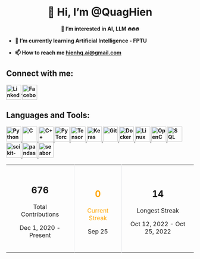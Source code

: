 <h1 align="center">👋 Hi, I’m @QuagHien</h1>

<p align="center"><b>👀 I’m interested in AI, LLM 🔥🔥🔥<b></p>
  
- 🌱 I’m currently learning Artificial Intelligence - FPTU
  
- 📫 How to reach me [hienhq.ai@gmail.com](mailto:hienhq.ai@gmail.com)

## Connect with me:
<p align="left">
  <a href="https://www.linkedin.com/in/hien-ho-quang/" target="blank">
    <img align="center" src="https://cdn-icons-png.flaticon.com/512/174/174857.png" alt="LinkedIn" height="40" width="40" />
  </a>
  <a href="https://www.facebook.com/204hqh203" target="blank">
    <img align="center" src="https://cdn-icons-png.flaticon.com/512/733/733547.png" alt="Facebook" height="40" width="40" />
  </a>
</p>

## Languages and Tools:

<p align="left">
  <!-- Python -->
  <a href="https://www.python.org/" target="_blank">
    <img src="https://cdn.jsdelivr.net/gh/devicons/devicon/icons/python/python-original.svg" alt="Python" width="40" height="40"/>
  </a>

  <!-- C -->
  <a href="https://en.wikipedia.org/wiki/C_(programming_language)" target="_blank">
    <img src="https://cdn.jsdelivr.net/gh/devicons/devicon/icons/c/c-original.svg" alt="C" width="40" height="40"/>
  </a>

  <!-- C++ -->
  <a href="https://en.wikipedia.org/wiki/C%2B%2B" target="_blank">
    <img src="https://cdn.jsdelivr.net/gh/devicons/devicon/icons/cplusplus/cplusplus-original.svg" alt="C++" width="40" height="40"/>
  </a>

  <!-- PyTorch -->
  <a href="https://pytorch.org/" target="_blank">
    <img src="https://cdn.jsdelivr.net/gh/devicons/devicon/icons/pytorch/pytorch-original.svg" alt="PyTorch" width="40" height="40"/>
  </a>

  <!-- TensorFlow -->
  <a href="https://www.tensorflow.org/" target="_blank">
    <img src="https://cdn.jsdelivr.net/gh/devicons/devicon/icons/tensorflow/tensorflow-original.svg" alt="TensorFlow" width="40" height="40"/>
  </a>

  <!-- Keras -->
  <a href="https://keras.io/" target="_blank">
    <img src="https://upload.wikimedia.org/wikipedia/commons/a/ae/Keras_logo.svg" alt="Keras" width="40" height="40"/>
  </a>

  <!-- Git -->
  <a href="https://git-scm.com/" target="_blank">
    <img src="https://cdn.jsdelivr.net/gh/devicons/devicon/icons/git/git-original.svg" alt="Git" width="40" height="40"/>
  </a>

  <!-- Docker -->
  <a href="https://www.docker.com/" target="_blank">
    <img src="https://cdn.jsdelivr.net/gh/devicons/devicon/icons/docker/docker-original.svg" alt="Docker" width="40" height="40"/>
  </a>

  <!-- Linux -->
  <a href="https://www.kernel.org/" target="_blank">
    <img src="https://cdn.jsdelivr.net/gh/devicons/devicon/icons/linux/linux-original.svg" alt="Linux" width="40" height="40"/>
  </a>

  <!-- OpenCV -->
  <a href="https://opencv.org/" target="_blank">
    <img src="https://upload.wikimedia.org/wikipedia/commons/5/53/OpenCV_Logo_with_text.png" alt="OpenCV" width="40" height="40"/>
  </a>
  
  <!-- SQL Server -->
  <a href="https://www.microsoft.com/en-us/sql-server/" target="_blank">
    <img src="https://seeklogo.com/images/M/microsoft-sql-server-logo-96AF49E2B3-seeklogo.com.png" alt="SQL Server" width="40" height="40"/>
  </a>

  <!-- scikit-learn -->
  <a href="https://scikit-learn.org/stable/" target="_blank">
    <img src="https://upload.wikimedia.org/wikipedia/commons/0/05/Scikit_learn_logo_small.svg" alt="scikit-learn" width="40" height="40"/>
  </a>

  <!-- pandas -->
  <a href="https://pandas.pydata.org/" target="_blank">
    <img src="https://upload.wikimedia.org/wikipedia/commons/e/ed/Pandas_logo.svg" alt="pandas" width="40" height="40"/>
  </a>

  <!-- seaborn -->
  <a href="https://seaborn.pydata.org/" target="_blank">
    <img src="https://seaborn.pydata.org/_static/logo-wide-lightbg.svg" alt="seaborn" width="40" height="40"/>
  </a>
</p>

<!-- Contribution Stats Section -->
<div align="center">
  <table>
    <tr>
      <td align="center" style="padding: 20px;">
        <h2>676</h2>
        <p>Total Contributions</p>
        <p>Dec 1, 2020 - Present</p>
      </td>
      <td align="center" style="padding: 20px; border-left: 1px solid #e1e4e8; border-right: 1px solid #e1e4e8;">
        <h2 style="color: orange;">0</h2>
        <p style="color: orange;">Current Streak</p>
        <p>Sep 25</p>
      </td>
      <td align="center" style="padding: 20px;">
        <h2>14</h2>
        <p>Longest Streak</p>
        <p>Oct 12, 2022 - Oct 25, 2022</p>
      </td>
    </tr>
  </table>
</div>


<!---
QuagHien/QuagHien is a ✨ special ✨ repository because its `README.md` (this file) appears on your GitHub profile.
You can click the Preview link to take a look at your changes.
--->
